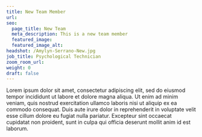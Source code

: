 ```yaml
---
title: New Team Member
url:
seo:
  page_title: New Team
  meta_description: This is a new team member
  featured_image:
  featured_image_alt:
headshot: /Amylyn-Serrano-New.jpg
job_title: Psychological Technician
zoom_room_url:
weight: 0
draft: false
---
```

Lorem ipsum dolor sit amet, consectetur adipiscing elit, sed do eiusmod tempor incididunt ut labore et dolore magna aliqua. Ut enim ad minim veniam, quis nostrud exercitation ullamco laboris nisi ut aliquip ex ea commodo consequat. Duis aute irure dolor in reprehenderit in voluptate velit esse cillum dolore eu fugiat nulla pariatur. Excepteur sint occaecat cupidatat non proident, sunt in culpa qui officia deserunt mollit anim id est laborum.